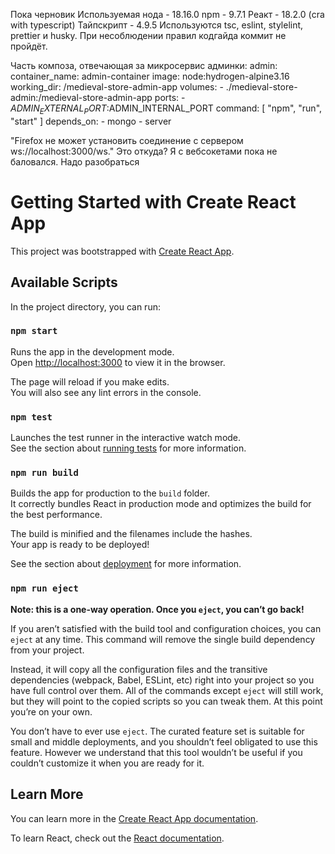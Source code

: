 Пока черновик
Используемая нода - 18.16.0
npm - 9.7.1
Реакт - 18.2.0 (cra with typescript)
Тайпскрипт - 4.9.5
Используются tsc, eslint, stylelint, prettier и husky. При несоблюдении правил кодгайда коммит не пройдёт.

Часть композа, отвечающая за микросервис админки:
admin:
    container_name: admin-container
    image: node:hydrogen-alpine3.16
    working_dir: /medieval-store-admin-app
    volumes:
      - ./medieval-store-admin:/medieval-store-admin-app
    ports:
      - $ADMIN_EXTERNAL_PORT:$ADMIN_INTERNAL_PORT
    command: [ "npm", "run", "start" ]
    depends_on:
      - mongo
      - server

"Firefox не может установить соединение с сервером ws://localhost:3000/ws."
Это откуда? Я с вебсокетами пока не баловался. Надо разобраться

# Getting Started with Create React App

This project was bootstrapped with [Create React App](https://github.com/facebook/create-react-app).

## Available Scripts

In the project directory, you can run:

### `npm start`

Runs the app in the development mode.\
Open [http://localhost:3000](http://localhost:3000) to view it in the browser.

The page will reload if you make edits.\
You will also see any lint errors in the console.

### `npm test`

Launches the test runner in the interactive watch mode.\
See the section about [running tests](https://facebook.github.io/create-react-app/docs/running-tests) for more information.

### `npm run build`

Builds the app for production to the `build` folder.\
It correctly bundles React in production mode and optimizes the build for the best performance.

The build is minified and the filenames include the hashes.\
Your app is ready to be deployed!

See the section about [deployment](https://facebook.github.io/create-react-app/docs/deployment) for more information.

### `npm run eject`

**Note: this is a one-way operation. Once you `eject`, you can’t go back!**

If you aren’t satisfied with the build tool and configuration choices, you can `eject` at any time. This command will remove the single build dependency from your project.

Instead, it will copy all the configuration files and the transitive dependencies (webpack, Babel, ESLint, etc) right into your project so you have full control over them. All of the commands except `eject` will still work, but they will point to the copied scripts so you can tweak them. At this point you’re on your own.

You don’t have to ever use `eject`. The curated feature set is suitable for small and middle deployments, and you shouldn’t feel obligated to use this feature. However we understand that this tool wouldn’t be useful if you couldn’t customize it when you are ready for it.

## Learn More

You can learn more in the [Create React App documentation](https://facebook.github.io/create-react-app/docs/getting-started).

To learn React, check out the [React documentation](https://reactjs.org/).
